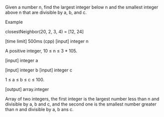 Given a number n, find the largest integer below n and the smallest integer above n that are divisible by a, b, and c.

Example

closestNeighbor(20, 2, 3, 4) = [12, 24]

[time limit] 500ms (cpp)
[input] integer n

A positive integer, 10 ≤ n ≤ 3 * 105.

[input] integer a

[input] integer b
[input] integer c

1 ≤ a ≤ b ≤ c ≤ 100.

[output] array.integer

Array of two integers, the first integer is the largest number less than n and divisible by a, b and c, and the second one is the smallest number greater than n and divisible by a, b ans c.
